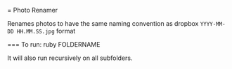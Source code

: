 = Photo Renamer

Renames photos to have the same naming convention as dropbox
`YYYY-MM-DD HH.MM.SS.jpg` format

=== To run:
    ruby FOLDERNAME
    
It will also run recursively on all subfolders.

